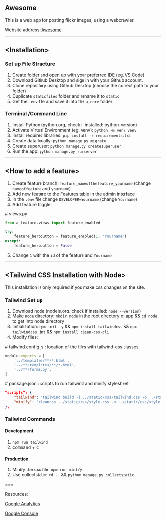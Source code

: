 ## Awesome

This is a web app for posting flickr images, using a webcrawler.

Website address: [Awesome](https://awesome.frankxue.ca/)

---

## \<Installation>

### Set up File Structure

1. Create folder and open up with your preferred IDE (eg. VS Code)
2. Download Github Desktop and sign in with your Github account.
3. Clone repository using Github Desktop (choose the correct path to your folder)
4. Duplicate `staticfiles` folder and rename it to `static`
5. Get the `.env` file and save it into the `a_core` folder

### Terminal /Command Line

1. Install Python (python.org, check if installed: python-version)
2. Activate Virtual Environment (eg. venv): `python -m venv venv`
3. Install required libraries: `pip install -r requirements.txt`
4. Create data locally: `python manage.py migrate`
5. Create superuser: `python manage.py createsuperuser`
6. Run the app: `python manage.py runserver`

---

## \<How to add a feature>

1. Create feature branch: `feature_nameofthefeature_yourname` (change `nameoffeature` and `yourname`)
2. Add new feature to the Features table in the admin interface
3. In the `.env` file change `DEVELOPER=Yourname` (change `Yourname`)
4. Add feature toggle:

\# views.py
```python
from a_feature.views import feature_enabled

try: 
    feature_herobutton = feature_enabled(1, 'Yourname')
except:
    feature_herobutton = False
```
5. Change `1` with the `id` of the feature and `Yourname`

---

## \<Tailwind CSS Installation with Node>

This installation is only required if you make css changes on the site.

### Tailwind Set up

1. Download node ([nodejs.org](https://nodejs.org/en), check if installed: `node --version`)
2. Make `node` directory: `mkdir node` in the root directory of app && `cd node` to get into node directory
3. Initialization: `npm init -y` && `npm install tailwindcss` && `npx tailwindcss int` && `npm install clean-css-cli`
4. Modify files:

\# tailwind.config.js : location of the files with tailwind-css classes

```javascript
module.exports = [
    '../templates/**/*.html',
    '../**/templates/**/*.html',
    '../**/forms.py',
]
```

\# package.json : scripts to run tailwind and minify stylesheet

```json
"scripts": {
    "tailwind": "tailwind build -i ../static/css/tailwind.css -o ../static/css/style.css --watch",
    "minify": "cleancss ../static/css/style.css -o ../static/css/style.min.css"
},
```

### Tailwind Commands

#### Development

1. `npm run tailwind`
2. <kbd>Command</kbd> + <kbd>c</kbd>

#### Production

1. Minify the css file: `npm run minify`
2. Use collectstatic: `cd ..` && `python manage.py collectstatic`



===

Resources:

[Google Analytics](https://analytics.google.com/)

[Google Console](https://http://console.google.com/)